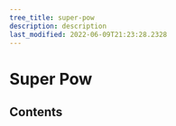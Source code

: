 ```yaml
---
tree_title: super-pow
description: description
last_modified: 2022-06-09T21:23:28.2328
---
```


# Super Pow

## Contents
